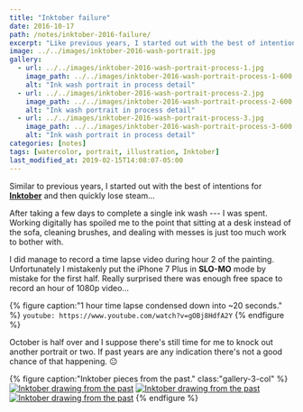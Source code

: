 ```yaml
---
title: "Inktober failure"
date: 2016-10-17
path: /notes/inktober-2016-failure/
excerpt: "Like previous years, I started out with the best of intentions for Inktober and then quickly lost steam..."
image: ../../images/inktober-2016-wash-portrait.jpg
gallery:
  - url: ../../images/inktober-2016-wash-portrait-process-1.jpg
    image_path: ../../images/inktober-2016-wash-portrait-process-1-600.jpg
    alt: "Ink wash portrait in process detail"
  - url: ../../images/inktober-2016-wash-portrait-process-2.jpg
    image_path: ../../images/inktober-2016-wash-portrait-process-2-600.jpg
    alt: "Ink wash portrait in process detail"
  - url: ../../images/inktober-2016-wash-portrait-process-3.jpg
    image_path: ../../images/inktober-2016-wash-portrait-process-3-600.jpg
    alt: "Ink wash portrait in process detail"
categories: [notes]
tags: [watercolor, portrait, illustration, Inktober]
last_modified_at: 2019-02-15T14:08:07-05:00
---
```


Similar to previous years, I started out with the best of intentions for [**Inktober**](http://mrjakeparker.com/inktober) and then quickly lose steam...

After taking a few days to complete a single ink wash --- I was spent. Working digitally has spoiled me to the point that sitting at a desk instead of the sofa, cleaning brushes, and dealing with messes is just too much work to bother with.

I did manage to record a time lapse video during hour 2 of the painting. Unfortunately I mistakenly put the iPhone 7 Plus in **SLO-MO** mode by mistake for the first half. Really surprised there was enough free space to record an hour of 1080p video...

{% figure caption:"1 hour time lapse condensed down into ~20 seconds." %}
`youtube: https://www.youtube.com/watch?v=gOBj8HdfA2Y`
{% endfigure %}

October is half over and I suppose there's still time for me to knock out another portrait or two. If past years are any indication there's not a good chance of that happening. :neutral_face:

{% figure caption:"Inktober pieces from the past." class:"gallery-3-col" %}
[![Inktober drawing from the past](../../images/inktober-past-1-600.jpg)](../../images/inktober-past-1.jpg)
[![Inktober drawing from the past](../../images/inktober-past-2-600.jpg)](../../images/inktober-past-2.jpg)
[![Inktober drawing from the past](../../images/inktober-past-3-600.jpg)](../../images/inktober-past-3.jpg)
{% endfigure %}
